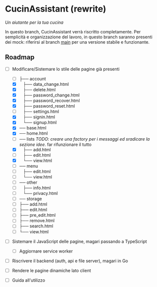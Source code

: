 # CucinAssistant (rewrite)

_Un aiutante per la tua cucina_

In questo branch, CucinAssistant verrà riscritto completamente.
Per semplicità e organizzazione del lavoro, in questo branch saranno presenti dei mock: riferirsi al branch [main](https://github.com/gianluparri03/cucinassistant/tree/main)
per una versione stabile e funzionante.

## Roadmap

- [ ] Modificare/Sistemare lo stile delle pagine già presenti
  - [ ] ├── account
  - [X]    ├── data_change.html
  - [X]    ├── delete.html
  - [X]    ├── password_change.html
  - [X]    ├── password_recover.html
  - [X]    ├── password_reset.html
  - [ ]    ├── settings.html
  - [X]    ├── signin.html
  - [X]    └── signup.html
  - [X] ── base.html
  - [X] ── home.html
  - [ ] ── lists _TODO: creare una factory per i messaggi ed sradicare la sezione idee_. far rifunzionare il tutto       
  - [X]    ├── add.html
  - [ ]    ├── edit.html
  - [X]    └── view.html
  - [ ] ── menu
  - [ ]    ├── edit.html
  - [ ]    └── view.html
  - [ ] ── other
  - [ ]    ├── info.html
  - [ ]    └── privacy.html
  - [ ] ── storage
  - [ ]    ├── add.html
  - [ ]    ├── edit.html
  - [ ]    ├── pre_edit.html
  - [ ]    ├── remove.html
  - [ ]    ├── search.html
  - [ ]    └── view.html

- [ ] Sistemare il JavaScript delle pagine, magari passando a TypeScript
  - [ ] Aggiornare service worker

- [ ] Riscrivere il backend (auth, api e file server), magari in Go

- [ ] Rendere le pagine dinamiche lato client

- [ ] Guida all'utilizzo
